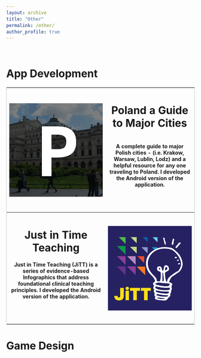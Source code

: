 ```yaml
---
layout: archive
title: "Other"
permalink: /other/
author_profile: true
---
```


<br/>

# App Development

<table style="border: 1px solid #CCC; border-collapse: collapse;">
  <tr>
  <th>
  <img align="left" src="../files/other/poland_icon.png">
  </th>
  <th>

<h1>Poland a Guide to Major Cities</h1>
<br/>
A complete guide to major Polish cities - (i.e. Krakow, Warsaw, Lublin, Lodz) and a helpful resource for any one traveling to Poland. I developed the Android version of the application.

<br/><br/>

  <a href="https://play.google.com/store/apps/details?id=net.multieducator.poland&hl=en&gl=US" rel="permalink"><i class="fab fa-google-play zoom" style="font_size: 50px" aria-hidden="true"></i></a>

  <a href="https://apps.apple.com/us/app/poland-a-guide-to-major-cities-and-jewish-sites/id901499355" rel="permalink"><i class="fab fa-app-store-ios zoom" aria-hidden="true"></i></a>

  </th>
  </tr>
  <tr>
  <th>

<h1>Just in Time Teaching</h1>

Just in Time Teaching (JiTT) is a series of evidence-based Infographics that address foundational clinical teaching principles. I developed the Android version of the application.

<br/><br/>

<a href="https://play.google.com/store/apps/details?id=com.multieducator.jitt&hl=en&gl=US" rel="permalink"><i class="fab fa-google-play zoom" aria-hidden="true"></i></a>

<a href="https://apps.apple.com/us/app/jitt-infographics/id1536470883" rel="permalink"><i class="fab fa-app-store-ios zoom" aria-hidden="true"></i></a>

  </th>
  <th>
  <img align="right" src="../files/other/jitt_icon.png">
  </th>
  </tr>
</table>

# Game Design
